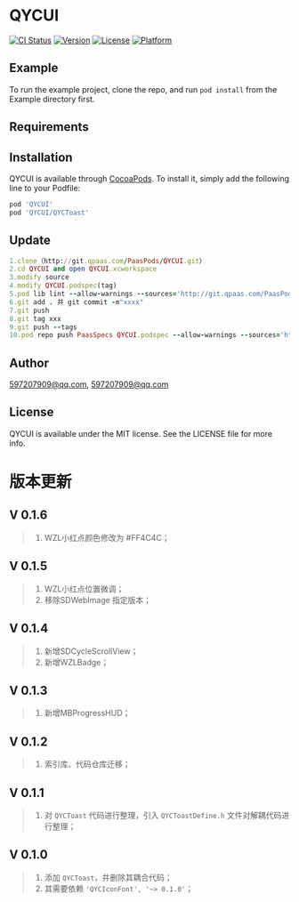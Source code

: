 # QYCUI

[![CI Status](https://img.shields.io/travis/597207909@qq.com/QYCUI.svg?style=flat)](https://travis-ci.org/597207909@qq.com/QYCUI)
[![Version](https://img.shields.io/cocoapods/v/QYCUI.svg?style=flat)](https://cocoapods.org/pods/QYCUI)
[![License](https://img.shields.io/cocoapods/l/QYCUI.svg?style=flat)](https://cocoapods.org/pods/QYCUI)
[![Platform](https://img.shields.io/cocoapods/p/QYCUI.svg?style=flat)](https://cocoapods.org/pods/QYCUI)

## Example

To run the example project, clone the repo, and run `pod install` from the Example directory first.

## Requirements

## Installation

QYCUI is available through [CocoaPods](https://cocoapods.org). To install
it, simply add the following line to your Podfile:

```ruby
pod 'QYCUI'
pod 'QYCUI/QYCToast'
```
## Update
```ruby
1.clone（http://git.qpaas.com/PaasPods/QYCUI.git）
2.cd QYCUI and open QYCUI.xcworkspace
3.modify source
4.modify QYCUI.podspec(tag)
5.pod lib lint --allow-warnings --sources='http://git.qpaas.com/PaasPods/PaasSpecs.git,https://github.com/CocoaPods/Specs.git'
6.git add . 并 git commit -m"xxxx"
7.git push
8.git tag xxx
9.git push --tags
10.pod repo push PaasSpecs QYCUI.podspec --allow-warnings --sources='http://git.qpaas.com/PaasPods/PaasSpecs.git,https://github.com/CocoaPods/Specs.git'
```
## Author

597207909@qq.com, 597207909@qq.com

## License

QYCUI is available under the MIT license. See the LICENSE file for more info.





# 版本更新

## V 0.1.6

> 1. WZL小红点颜色修改为 #FF4C4C；



## V 0.1.5

> 1. WZL小红点位置微调；
> 2. 移除SDWebImage 指定版本；



## V 0.1.4

> 1. 新增SDCycleScrollView；
> 2. 新增WZLBadge；



## V 0.1.3

> 1. 新增MBProgressHUD；



## V 0.1.2

> 1. 索引库、代码仓库迁移；



## V 0.1.1

> 1. 对 `QYCToast` 代码进行整理，引入 `QYCToastDefine.h` 文件对解耦代码进行整理；



## V 0.1.0

> 1. 添加 `QYCToast`，并删除其耦合代码；
> 2. 其需要依赖 `'QYCIconFont', '~> 0.1.0'`；






